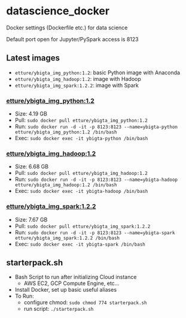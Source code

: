 # datascience_docker
Docker settings (Dockerfile etc.) for data science

Default port open for Jupyter/PySpark access is 8123

## Latest images
- `etture/ybigta_img_python:1.2`: basic Python image with Anaconda
- `etture/ybigta_img_hadoop:1.2`: image with Hadoop
- `etture/ybigta_img_spark:1.2.2`: image with Spark

### [etture/ybigta_img_python:1.2](https://github.com/etture/datascience_docker/tree/master/ybigta_img_python/1.2)
- Size: 4.19 GB
- Pull: `sudo docker pull etture/ybigta_img_python:1.2`
- Run: `sudo docker run -d -it -p 8123:8123 --name=ybigta-python etture/ybigta_img_python:1.2 /bin/bash`
- Exec: `sudo docker exec -it ybigta-python /bin/bash`

### [etture/ybigta_img_hadoop:1.2](https://github.com/etture/datascience_docker/tree/master/ybigta_img_hadoop/1.2)
- Size: 6.68 GB
- Pull: `sudo docker pull etture/ybigta_img_hadoop:1.2`
- Run: `sudo docker run -d -it -p 8123:8123 --name=ybigta-hadoop etture/ybigta_img_hadoop:1.2 /bin/bash`
- Exec: `sudo docker exec -it ybigta-hadoop /bin/bash`

### [etture/ybigta_img_spark:1.2.2](https://github.com/etture/datascience_docker/tree/master/ybigta_img_spark/1.2.2)
- Size: 7.67 GB
- Pull: `sudo docker pull etture/ybigta_img_spark:1.2.2`
- Run: `sudo docker run -d -it -p 8123:8123 --name=ybigta-spark etture/ybigta_img_spark:1.2.2 /bin/bash`
- Exec: `sudo docker exec -it ybigta-spark /bin/bash`

## starterpack.sh
- Bash Script to run after initializing Cloud instance
    - AWS EC2, GCP Compute Engine, etc...
- Install Docker, set up basic useful aliases
- To Run:
    - configure chmod: `sudo chmod 774 starterpack.sh`
    - run script: `./starterpack.sh`

